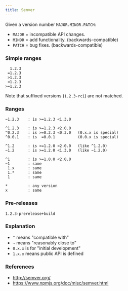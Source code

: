 ```yaml
---
title: Semver
---
```


Given a version number `MAJOR.MINOR.PATCH`:

 * `MAJOR` = incompatible API changes.
 * `MINOR` = add functionality. (backwards-compatible)
 * `PATCH` = bug fixes. (backwards-compatible)

### Simple ranges

      1.2.3
     =1.2.3
     >1.2.3
     <1.2.3
    >=1.2.3

Note that suffixed versions (`1.2.3-rc1`) are not matched.

### Ranges

    ~1.2.3    : is >=1.2.3 <1.3.0

    ^1.2.3    : is >=1.2.3 <2.0.0
    ^0.2.3    : is >=0.2.3 <0.3.0   (0.x.x is special)
    ^0.0.1    : is  =0.0.1          (0.0.x is special)

    ^1.2      : is >=1.2.0 <2.0.0   (like ^1.2.0)
    ~1.2      : is >=1.2.0 <1.3.0   (like ~1.2.0)

    ^1        : is >=1.0.0 <2.0.0
    ~1        : same
     1.x      : same
     1.*      : same
     1        : same

    *         : any version
    x         : same

### Pre-releases

    1.2.3-prerelease+build

### Explanation

 * `^` means "compatible with"
 * `~` means "reasonably close to"
 * `0.x.x` is for "initial development"
 * `1.x.x` means public API is defined

### References

 * http://semver.org/
 * https://www.npmjs.org/doc/misc/semver.html
